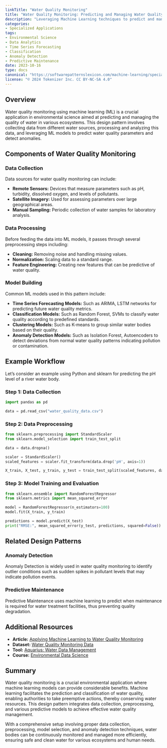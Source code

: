```yaml
---
linkTitle: "Water Quality Monitoring"
title: "Water Quality Monitoring: Predicting and Managing Water Quality Using ML"
description: "Leveraging Machine Learning techniques to predict and manage water quality for environmental and regulatory benefits."
categories:
- Specialized Applications
tags:
- Environmental Science
- Data Analytics
- Time Series Forecasting
- Classification
- Anomaly Detection
- Predictive Maintenance
date: 2023-10-16
type: docs
canonical: "https://softwarepatternslexicon.com/machine-learning/specialized-applications/environmental-science/water-quality-monitoring"
license: "© 2024 Tokenizer Inc. CC BY-NC-SA 4.0"
---
```


## Overview

Water quality monitoring using machine learning (ML) is a crucial application in environmental science aimed at predicting and managing the quality of water in various ecosystems. This design pattern involves collecting data from different water sources, processing and analyzing this data, and leveraging ML models to predict water quality parameters and detect anomalies.

## Components of Water Quality Monitoring

### Data Collection
Data sources for water quality monitoring can include:

- **Remote Sensors:** Devices that measure parameters such as pH, turbidity, dissolved oxygen, and levels of pollutants.
- **Satellite Imagery:** Used for assessing parameters over large geographical areas.
- **Manual Sampling:** Periodic collection of water samples for laboratory analysis.

### Data Processing
Before feeding the data into ML models, it passes through several preprocessing steps including:

- **Cleaning:** Removing noise and handling missing values.
- **Normalization:** Scaling data to a standard range.
- **Feature Engineering:** Creating new features that can be predictive of water quality.

### Model Building
Common ML models used in this pattern include:

- **Time Series Forecasting Models:** Such as ARIMA, LSTM networks for predicting future water quality metrics.
- **Classification Models:** Such as Random Forest, SVMs to classify water quality according to predefined standards.
- **Clustering Models:** Such as K-means to group similar water bodies based on their quality.
- **Anomaly Detection Models:** Such as Isolation Forest, Autoencoders to detect deviations from normal water quality patterns indicating pollution or contamination.

## Example Workflow

Let’s consider an example using Python and sklearn for predicting the pH level of a river water body.

### Step 1: Data Collection
```python
import pandas as pd

data = pd.read_csv("water_quality_data.csv")
```

### Step 2: Data Preprocessing
```python
from sklearn.preprocessing import StandardScaler
from sklearn.model_selection import train_test_split

data = data.dropna()

scaler = StandardScaler()
scaled_features = scaler.fit_transform(data.drop('pH', axis=1))

X_train, X_test, y_train, y_test = train_test_split(scaled_features, data['pH'], test_size=0.2)
```

### Step 3: Model Training and Evaluation
```python
from sklearn.ensemble import RandomForestRegressor
from sklearn.metrics import mean_squared_error

model = RandomForestRegressor(n_estimators=100)
model.fit(X_train, y_train)

predictions = model.predict(X_test)
print("RMSE:", mean_squared_error(y_test, predictions, squared=False))
```

## Related Design Patterns

### Anomaly Detection
Anomaly Detection is widely used in water quality monitoring to identify outlier conditions such as sudden spikes in pollutant levels that may indicate pollution events.

### Predictive Maintenance
Predictive Maintenance uses machine learning to predict when maintenance is required for water treatment facilities, thus preventing quality degradation.

## Additional Resources
- **Article:** [Applying Machine Learning to Water Quality Monitoring](https://example.com/applying_ml_to_water_quality)
- **Dataset:** [Water Quality Monitoring Data](https://example.com/water_quality_dataset)
- **Tool:** [Aquarius: Water Data Management](https://example.com/aquarius_tool)
- **Course:** [Environmental Data Science](https://example.com/environmental_data_science_course)

## Summary

Water quality monitoring is a crucial environmental application where machine learning models can provide considerable benefits. Machine learning facilitates the prediction and classification of water quality, enabling authorities to take preemptive actions, thereby conserving water resources. This design pattern integrates data collection, preprocessing, and various predictive models to achieve effective water quality management.

With a comprehensive setup involving proper data collection, preprocessing, model selection, and anomaly detection techniques, water bodies can be continuously monitored and managed more efficiently, ensuring safe and clean water for various ecosystems and human needs.
